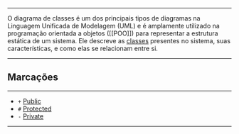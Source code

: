 ***
O diagrama de classes é um dos principais tipos de diagramas na Linguagem Unificada de Modelagem (UML) e é amplamente utilizado na programação orientada a objetos ([[POO]]) para representar a estrutura estática de um sistema. Ele descreve as [classes](Classes) presentes no sistema, suas características, e como elas se relacionam entre si.
***
## Marcações 
***
- ``+`` [Public](Encapsulamento.md)
- ``#`` [Protected](Encapsulamento.md)
- ``-`` [Private](Encapsulamento.md)
***
